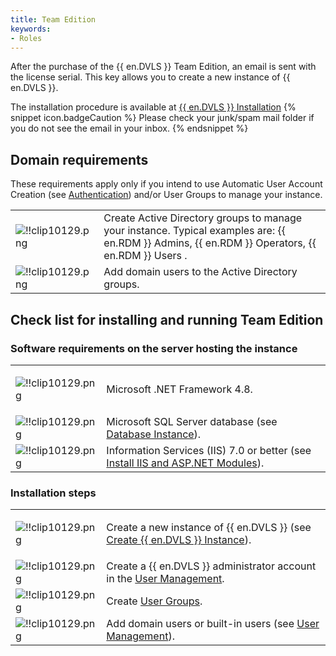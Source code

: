 ```yaml
---
title: Team Edition
keywords:
- Roles
---
```

After the purchase of the {{ en.DVLS }} Team Edition, an email is sent with the license serial. This key allows you to create a new instance of {{ en.DVLS }}.  

The installation procedure is available at [{{ en.DVLS }} Installation](/server/installation/) 
{% snippet icon.badgeCaution %} 
Please check your junk/spam mail folder if you do not see the email in your inbox. 
{% endsnippet %}
 
## Domain requirements 

These requirements apply only if you intend to use Automatic User Account Creation (see [Authentication](/server/web-interface/administration/configuration/server-settings/general/authentication/)) and/or User Groups to manage your instance. 

<table>
	<tr>
		<td>

![!!clip10129.png](https://webdevolutions.azureedge.net/docs/en/server/clip10129.png) 
		</td>
		<td>
Create Active Directory groups to manage your instance. Typical examples are: {{ en.RDM }} Admins, {{ en.RDM }} Operators, {{ en.RDM }} Users . 
		</td>
	</tr>
	<tr>
		<td>
![!!clip10129.png](https://webdevolutions.azureedge.net/docs/en/server/clip10129.png) 
		</td>
		<td>
Add domain users to the Active Directory groups. 
		</td>
	</tr>
</table>

## Check list for installing and running Team Edition

### Software requirements on the server hosting the instance 

<table>
	<tr>
		<td>

![!!clip10129.png](https://webdevolutions.azureedge.net/docs/en/server/clip10129.png) 
		</td>
		<td>
Microsoft .NET Framework 4.8. 
		</td>
	</tr>
	<tr>
		<td>
![!!clip10129.png](https://webdevolutions.azureedge.net/docs/en/server/clip10129.png) 
		</td>
		<td>
Microsoft SQL Server database (see [Database Instance](/server/installation/database-instance/)). 
		</td>
	</tr>
	<tr>
		<td>
![!!clip10129.png](https://webdevolutions.azureedge.net/docs/en/server/clip10129.png) 
		</td>
		<td>
Information Services (IIS) 7.0 or better (see [Install IIS and ASP.NET Modules](https://technet.microsoft.com/en-ca/library/hh831475.aspx#InstallIIS)). 
		</td>
	</tr>
</table>

### Installation steps 

<table>
	<tr>
		<td>
		
![!!clip10129.png](https://webdevolutions.azureedge.net/docs/en/server/clip10129.png) 
		</td>
		<td>
Create a new instance of {{ en.DVLS }} (see [Create {{ en.DVLS }} Instance](/server/installation/create-server-instance/)). 
		</td>
	</tr>
	<tr>
		<td>
![!!clip10129.png](https://webdevolutions.azureedge.net/docs/en/server/clip10129.png) 
		</td>
		<td>
Create a {{ en.DVLS }} administrator account in the [User Management](/server/web-interface/administration/security-management/users/). 
		</td>
	</tr>
	<tr>
		<td>
![!!clip10129.png](https://webdevolutions.azureedge.net/docs/en/server/clip10129.png) 
		</td>
		<td>
Create [User Groups](/server/web-interface/administration/security-management/user-groups/). 
		</td>
	</tr>
	<tr>
		<td>
![!!clip10129.png](https://webdevolutions.azureedge.net/docs/en/server/clip10129.png) 
		</td>
		<td>
Add domain users or built-in users (see [User Management](/server/web-interface/administration/security-management/users/)). 
		</td>
	</tr>
</table>


